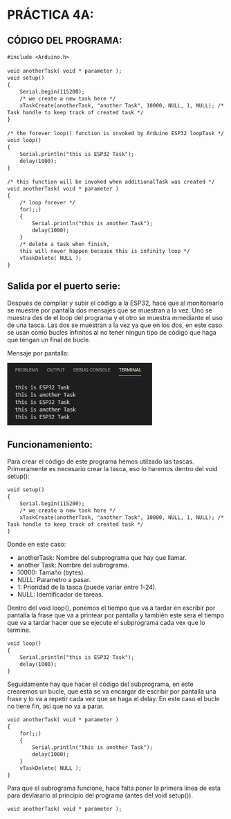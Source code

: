 # PRÁCTICA 4A: 
## CÓDIGO DEL PROGRAMA:

```
#include <Arduino.h>

void anotherTask( void * parameter );
void setup()
{
    Serial.begin(115200);
    /* we create a new task here */
    xTaskCreate(anotherTask, "another Task", 10000, NULL, 1, NULL); /* Task handle to keep track of created task */
}
 
/* the forever loop() function is invoked by Arduino ESP32 loopTask */
void loop()
{
    Serial.println("this is ESP32 Task");
    delay(1000);
}
 
/* this function will be invoked when additionalTask was created */
void anotherTask( void * parameter )
{
    /* loop forever */
    for(;;)
    {
        Serial.println("this is another Task");
        delay(1000);
    }
    /* delete a task when finish,
    this will never happen because this is infinity loop */
    vTaskDelete( NULL );
}
```
## Salida por el puerto serie:
Después de compilar y subir el código a la ESP32, hace que al monitorearlo se muestre por pantalla dos mensajes que se muestran  a la vez. Uno se muestra des de el loop del programa y el otro se muestra mmediante el uso de una tasca. Las dos se muestran a la vez ya que en los dos, en este caso se usan como bucles infinitos al no tener ningun tipo de código que haga que tengan un final de bucle.

Mensaje por pantalla:

![alt text](pantalla.JPG)

## Funcionameniento:
Para crear el código de este programa hemos utilzado las tascas. Primeramente es necesario crear la tasca, eso lo haremos dentro del void setup():
```
void setup()
{
    Serial.begin(115200);
    /* we create a new task here */
    xTaskCreate(anotherTask, "another Task", 10000, NULL, 1, NULL); /* Task handle to keep track of created task */
}
```
Donde en este caso:
* anotherTask: Nombre del subprograma que hay que llamar.
* another Task: Nombre del subrograma.
* 10000: Tamaño (bytes).
* NULL: Parametro a pasar.
* 1: Prioridad de la tasca (puede variar entre 1-24).
* NULL: Identificador de tareas.

Dentro del void loop(), ponemos el tiempo que va a tardar en escribir por pantalla la frase que va a printear por pantalla y también este sera el tiempo que va a tardar hacer que se ejecute el subprograma cada vex que lo termine.
```
void loop()
{
    Serial.println("this is ESP32 Task");
    delay(1000);
}
```

Seguidamente hay que hacer el código del subprograma, en este crearemos un bucle, que esta se va encargar de escribir por pantalla una frase y lo va a repetir cada vez que se haga el delay. En este caso el bucle no tiene fin, asi que no va a parar.
```
void anotherTask( void * parameter )
{
    for(;;)
    {
        Serial.println("this is another Task");
        delay(1000);
    }
    vTaskDelete( NULL );
}
```

Para que el subrograma funcione, hace falta poner la primera línea de esta para devlararlo al principio del programa (antes del void setup()).

```
void anotherTask( void * parameter );
```
